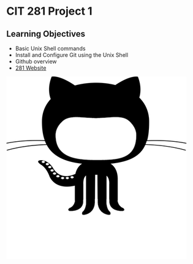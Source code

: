 # CIT 281 Project 1

## Learning Objectives

- Basic Unix Shell commands
- Install and Configure Git using the Unix Shell
- Github overview
- <a href="https://pages.uoregon.edu/nsl/281/">281 Website</a>

<img src="images/octoCat.png" alt="octoCat" />
